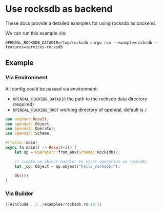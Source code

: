 # Use rocksdb as backend

These docs provide a detailed examples for using rocksdb as backend.

We can run this example via:

```shell
OPENDAL_ROCKSDB_DATADIR=/tmp/rocksdb cargo run --example=rocksdb --features=services-rocksdb
```

## Example

### Via Environment

All config could be passed via environment:

- `OPENDAL_ROCKSDB_DATADIR` the path to the rocksdb data directory (required)
- `OPENDAL_ROCKSDB_ROOT` working directory of opendal, default is `/`

```rust
use anyhow::Result;
use opendal::Object;
use opendal::Operator;
use opendal::Scheme;

#[tokio::main]
async fn main() -> Result<()> {
    let op = Operator::from_env(Scheme::Rocksdb)?;

    // create an object handler to start operation on rocksdb!
    let _op: Object = op.object("hello_rocksdb!");

    Ok(())
}
```

### Via Builder

```rust
{{#include ../../examples/rocksdb.rs:15:}}
```
